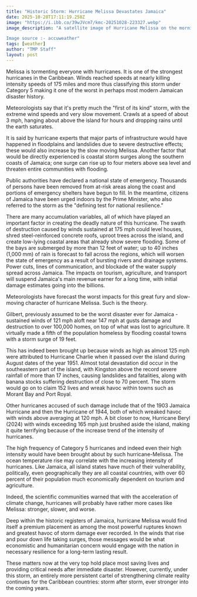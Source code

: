 ```yaml
---
title: "Historic Storm: Hurricane Melissa Devastates Jamaica"
date: 2025-10-28T17:11:19.258Z
image: "https://i.ibb.co/39wJVcm7/kmc-20251028-223327.webp"
image_description: "A satellite image of Hurricane Melissa on the morning of Oct. 28, 2025, hours before landfall. (NOAA/GOES-EAST)

Image source :- accuweather"
tags: [weather]
author: "TMP Staff"
layout: post
---
```


Melissa is tormenting everyone with hurricanes. It is one of the strongest hurricanes in the Caribbean. Winds reached speeds at nearly killing intensity speeds of 175 miles and more thus classifying this storm under Category 5 making it one of the worst in perhaps most modern Jamaican disaster history.

Meteorologists say that it's pretty much the "first of its kind" storm, with the extreme wind speeds and very slow movement. Crawls at a speed of about 3 mph, hanging about above the island for hours and dropping rains until the earth saturates.

It is said by hurricane experts that major parts of infrastructure would have happened in floodplains and landslides due to severe destructive effects; these would also increase by the slow moving Melissa. Another factor that would be directly experienced is coastal storm surges along the southern coasts of Jamaica; one surge can rise up to four meters above sea level and threaten entire communities with flooding.

Public authorities have declared a national state of emergency. Thousands of persons have been removed from at-risk areas along the coast and portions of emergency shelters have begun to fill. In the meantime, citizens of Jamaica have been urged indoors by the Prime Minister, who also referred to the storm as the "defining test for national resilience."

There are many accumulation variables, all of which have played an important factor in creating the deadly nature of this hurricane. The swath of destruction caused by winds sustained at 175 mph could level houses, shred steel-reinforced concrete roofs, uproot trees across the island, and create low-lying coastal areas that already show severe flooding. Some of the bays are submerged by more than 12 feet of water; up to 40 inches (1,000 mm) of rain is forecast to fall across the regions, which will worsen the state of emergency as a result of bursting rivers and drainage systems. Power cuts, lines of communication, and blockade of the water supply spread across Jamaica. The impacts on tourism, agriculture, and transport will suspend Jamaica's main revenue earner for a long time, with initial damage estimates going into the billions. 

Meteorologists have forecast the worst impacts for this great fury and slow-moving character of hurricane Melissa. Such is the theory.

Gilbert, previously assumed to be the worst disaster ever for Jamaica - sustained winds of 121 mph aloft  near 147 mph at gusts damage and destruction to over 100,000 homes, on top of what was lost to agriculture. It virtually made a fifth of the population homeless by flooding coastal towns with a storm surge of 19 feet.

This has indeed been brought up because winds as high as almost 125 mph were attributed to Hurricane Charlie when it passed over the island during August dates of the year 1951. Almost total devastation did occur in the southeastern part of the island, with Kingston above the record severe rainfall of more than 17 inches, causing landslides and fatalities, along with banana stocks suffering destruction of close to 70 percent. The storm would go on to claim 152 lives and wreak havoc within towns such as Morant Bay and Port Royal.

Other hurricanes accused of such damage include that of the 1903 Jamaica Hurricane and then the Hurricane of 1944, both of which wreaked havoc with winds above averaging at 120 mph. A bit closer to now, Hurricane Beryl (2024) with winds exceeding 165 mph just brushed aside the island, making it quite terrifying because of the increase trend of the intensity of hurricanes. 

The high frequency of Category 5 hurricanes and indeed even their high intensity would have been brought about by such hurricane-Melissa. The ocean temperature rise may correlate with the increasing intensity of hurricanes. Like Jamaica, all island states have much of their vulnerability, politically, even geographically they are all coastal countries, with over 60 percent of their population much economically dependent on tourism and agriculture. 

Indeed, the scientific communities warned that with the acceleration of climate change, hurricanes will probably have rather more cases like Melissa: stronger, slower, and worse. 

Deep within the historic registers of Jamaica, hurricane Melissa would find itself a premium placement as among the most powerful ruptures known and greatest havoc of storm damage ever recorded. In the winds that rise and pour down life taking surges, those messages would be what economistic and humanitarian concern would engage with the nation in necessary resilience for a long-term lasting result. 

These matters now at the very top hold place most saving lives and providing critical needs after immediate disaster. However, currently, under this storm, an entirely more persistent cartel of strengthening climate reality continues for the Caribbean countries: storm after storm, ever stronger into the coming years.

